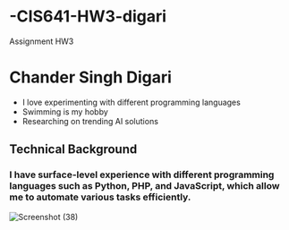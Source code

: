 # -CIS641-HW3-digari
Assignment HW3
# Chander Singh Digari
- I love experimenting with different programming languages
- Swimming is my hobby
- Researching on trending AI solutions

## Technical Background

### I have surface-level experience with different programming languages such as Python, PHP, and JavaScript, which allow me to automate various tasks efficiently.
![Screenshot (38)](https://github.com/user-attachments/assets/62d52aa5-15f8-4d9b-980f-763c73c513e8)



